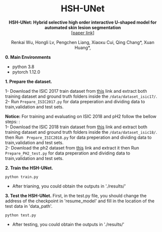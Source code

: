<div id="top" align="center">

# HSH-UNet
**HSH-UNet: Hybrid selective high order interactive U-shaped model for automated skin
lesion segmentation**</br>
  [[paper link]](https://doi.org/10.1016/j.compbiomed.2023.107798)
  
  Renkai Wu, Hongli Lv, Pengchen Liang, Xiaoxu Cui, Qing Chang*, Xuan Huang*,

</div>

**0. Main Environments**
- python 3.8
- pytorch 1.12.0

**1. Prepare the dataset.**

1- Download the ISIC 2017 train dataset from [this](https://challenge.isic-archive.com/data) link and extract both training dataset and ground truth folders inside the `/data/dataset_isic17/`. </br>
2- Run `Prepare_ISIC2017.py` for data preperation and dividing data to train,validation and test sets. </br>

**Notice:**
For training and evaluating on ISIC 2018 and pH2 follow the bellow steps: :</br>
1- Download the ISIC 2018 train dataset from [this](https://challenge.isic-archive.com/data) link and extract both training dataset and ground truth folders inside the `/data/dataset_isic18/`. </br> then Run ` Prepare_ISIC2018.py` for data preperation and dividing data to train,validation and test sets. </br>
2- Download the ph2 dataset from [this](https://www.dropbox.com/s/k88qukc20ljnbuo/PH2Dataset.rar) link and extract it then Run ` 	Prepare_PH2_test.py` for data preperation and dividing data to train,validation and test sets. </br>

**2. Train the HSH-UNet.**
```
python train.py
```
- After trianing, you could obtain the outputs in './results/'

**3. Test the HSH-UNet.**
First, in the test.py file, you should change the address of the checkpoint in 'resume_model' and fill in the location of the test data in 'data_path'.
```
python test.py
```
- After testing, you could obtain the outputs in './results/'

